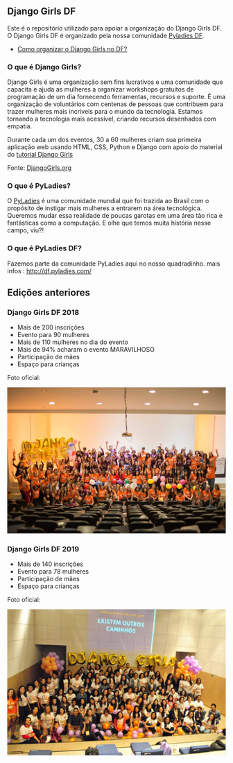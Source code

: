 ## Django Girls DF

Este é o repositório utilizado para apoiar a organização do Django Girls DF. O Django Girls DF é organizado pela nossa comunidade [Pyladies DF](http://df.pyladies.com).

* [Como organizar o Django Girls no DF?](https://github.com/pyladiesdf/DjangoGirls/blob/master/djangogirls.md)

### O que é Django Girls?

Django Girls é uma organização sem fins lucrativos e uma comunidade que capacita e ajuda as mulheres a organizar workshops gratuitos de programação de um dia fornecendo ferramentas, recursos e suporte. É uma organização de voluntários com centenas de pessoas que contribuem para trazer mulheres mais incríveis para o mundo da tecnologia. Estamos tornando a tecnologia mais acessível, criando recursos desenhados com empatia.

Durante cada um dos eventos, 30 a 60 mulheres criam sua primeira aplicação web usando HTML, CSS, Python e Django com apoio do material do [tutorial Django Girls](https://tutorial.djangogirls.org/pt/)

Fonte: [DjangoGirls.org](https://github.com/pyladiesdf/DjangoGirls)


### O que é PyLadies?

O [PyLadies](https://www.pyladies.com/) é uma comunidade mundial que foi trazida ao Brasil com o propósito de instigar mais mulheres a entrarem na área tecnológica. Queremos mudar essa realidade de poucas garotas em uma área tão rica e fantásticas como a computação. E olhe que temos muita história nesse campo, viu?!

### O que é PyLadies DF?

Fazemos parte da comunidade PyLadies aqui no nosso quadradinho.
mais infos : http://df.pyladies.com/



## Edições anteriores

### Django Girls DF 2018

* Mais de 200 inscrições
* Evento para 90 mulheres
* Mais de 110 mulheres no dia do evento
* Mais de 94% acharam o evento MARAVILHOSO
* Participação de mães
* Espaço para crianças

Foto oficial:

![Foto oficial DG 2018](https://raw.githubusercontent.com/pyladiesdf/DjangoGirls/master/imagens/dgdf2018.jpg)

### Django Girls DF 2019

* Mais de 140 inscrições
* Evento para 78 mulheres
* Participação de mães
* Espaço para crianças

Foto oficial:

![Foto oficial DG 2019](https://raw.githubusercontent.com/pyladiesdf/DjangoGirls/master/imagens/dgdf2019.jpg)
